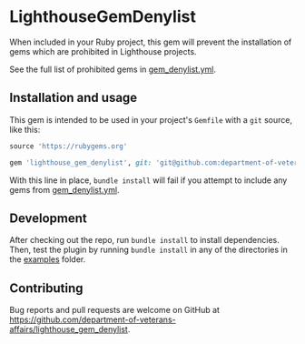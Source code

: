 # LighthouseGemDenylist

When included in your Ruby project, this gem will prevent the installation of gems which are prohibited in Lighthouse projects.

See the full list of prohibited gems in [gem_denylist.yml](./gem_denylist.yml).

## Installation and usage

This gem is intended to be used in your project's `Gemfile` with a `git` source, like this:

```ruby
source 'https://rubygems.org'

gem 'lighthouse_gem_denylist', git: 'git@github.com:department-of-veterans-affairs/lighthouse_gem_denylist.git', branch: 'main'
```

With this line in place, `bundle install` will fail if you attempt to include any gems from [gem_denylist.yml](./gem_denylist.yml).

## Development

After checking out the repo, run `bundle install` to install dependencies. Then, test the plugin by running `bundle install` in any of the directories in the [examples](./examples) folder.

## Contributing

Bug reports and pull requests are welcome on GitHub at https://github.com/department-of-veterans-affairs/lighthouse_gem_denylist.
